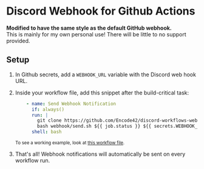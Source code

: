 # Discord Webhook for Github Actions
**Modified to have the same style as the default GitHub webhook.**  
This is mainly for my own personal use! There will be little to no support provided.

## Setup
1. In Github secrets, add a `WEBHOOK_URL` variable with the Discord web hook URL.
2. Inside your workflow file, add this snippet after the build-critical task:

    ```yaml
        - name: Send Webhook Notification
          if: always()
          run: |
            git clone https://github.com/Encode42/discord-workflows-webhook.git webhook
            bash webhook/send.sh ${{ job.status }} ${{ secrets.WEBHOOK_URL }}
          shell: bash
    ```

    <sub>To see a working example, look at [this workflow file](https://github.com/Encode42/MatrixChecks-Plugin/blob/main/.github/workflows/run.yml).</sub>  
3. That's all! Webhook notifications will automatically be sent on every workflow run.
